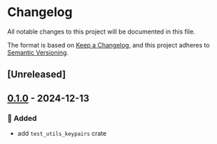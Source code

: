 # Changelog

All notable changes to this project will be documented in this file.

The format is based on [Keep a Changelog](https://keepachangelog.com/en/1.0.0/),
and this project adheres to [Semantic Versioning](https://semver.org/spec/v2.0.0.html).

## [Unreleased]

## [0.1.0](https://github.com/ifiokjr/wasm_solana/releases/tag/test_utils_keypairs@v0.1.0) - 2024-12-13

### <!-- 0 -->🎉 Added

- add `test_utils_keypairs` crate
